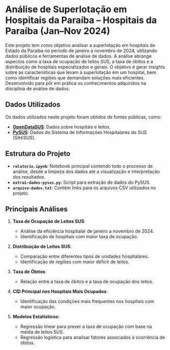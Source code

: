 # Análise de Superlotação em Hospitais da Paraíba – Hospitais da Paraíba (Jan–Nov 2024)

Este projeto tem como objetivo analisar a superlotação em hospitais do Estado da Paraíba no período de janeiro a novembro de 2024, utilizando dados públicos e ferramentas de análise de dados. A análise abrange aspectos como a taxa de ocupação de leitos SUS, a taxa de óbitos e a distribuição de hospitais especializados e gerais. O objetivo é gerar insights sobre as características que levam à superlotação em um hospital, bem como identificar regiões que demandam soluções mais eficientes. Desenvolvido para pôr em prática os conhecimentos adquiridos na disciplina de análise de dados.

## Dados Utilizados

Os dados utilizados neste projeto foram obtidos de fontes públicas, como:
- **[OpenDataSUS](https://opendatasus.saude.gov.br/dataset/hospitais-e-leitos)**: Dados sobre hospitais e leitos.
- **[PySUS](https://pysus.readthedocs.io/en/latest/databases/data-sources.html#about-sih)**: Dados do Sistema de Informações Hospitalares do SUS (SIH/SUS).

## Estrutura do Projeto

- **`relatorio.ipynb`**: Notebook principal contendo todo o processo de análise, desde a limpeza dos dados até a visualização e interpretação dos resultados.
- **`extrai-dados-pysus.py`**: Script para extração de dados do PySUS.
- **`arquivo-dados.txt`**: Contém links para os arquivos CSV utilizados no projeto.

## Principais Análises

1. **Taxa de Ocupação de Leitos SUS**:
   - Análise da eficiência hospitalar de janeiro a novembro de 2024.
   - Identificação de hospitais com maior taxa de ocupação.

2. **Distribuição de Leitos SUS**:
   - Comparação entre diferentes tipos de unidades hospitalares.
   - Identificação de regiões com maior déficit de leitos.

3. **Taxa de Óbitos**:
   - Relação entre a taxa de óbitos e a taxa de ocupação dos leitos.

4. **CID Principal nos Hospitais Mais Ocupados**:
   - Identificação das condições mais frequentes nos hospitais com maior ocupação.

5. **Modelos Estatísticos**:
   - Regressão linear para prever a taxa de ocupação com base na média de leitos SUS.
   - Regressão logística para analisar fatores associados à ocorrência de óbitos.
